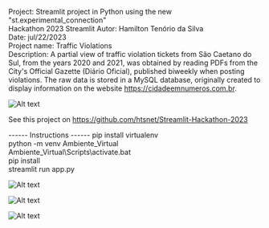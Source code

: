 Project: Streamlit project in Python using the new "st.experimental_connection"  
Hackathon 2023 Streamlit
Autor: Hamilton Tenório da Silva  
Date: jul/22/2023  
Project name: Traffic Violations   
Description:
A partial view of traffic violation tickets from São Caetano do Sul, from the years 2020 and 2021, was obtained by reading PDFs from the City's Official Gazette (Diário Oficial), published biweekly when posting violations. The raw data is stored in a MySQL database, originally created to display information on the website https://cidadeemnumeros.com.br.


![Alt text](logo-250-transparente.png)

See this project on https://github.com/htsnet/Streamlit-Hackathon-2023   

------ Instructions ------
pip install virtualenv  
python -m venv Ambiente_Virtual  
Ambiente_Virtual\Scripts\activate.bat  
pip install <packages>  
streamlit run app.py   

![Alt text](summary_screen.jpg)  

![Alt text](code_screen.jpg)  

![Alt text](champions_screen.jpg)  